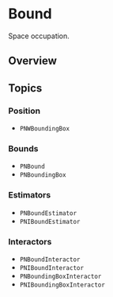 # Bound

Space occupation.

## Overview

<!--overview-->

## Topics

### Position

- ``PNWBoundingBox``

### Bounds

- ``PNBound``
- ``PNBoundingBox``

### Estimators

- ``PNBoundEstimator``
- ``PNIBoundEstimator``

### Interactors

- ``PNBoundInteractor``
- ``PNIBoundInteractor``
- ``PNBoundingBoxInteractor``
- ``PNIBoundingBoxInteractor``
